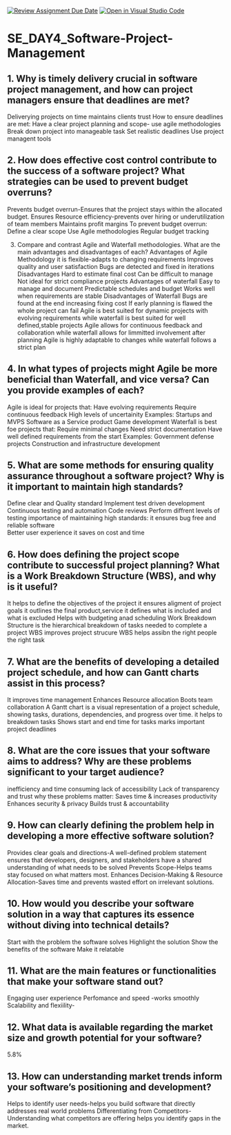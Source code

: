 [![Review Assignment Due Date](https://classroom.github.com/assets/deadline-readme-button-22041afd0340ce965d47ae6ef1cefeee28c7c493a6346c4f15d667ab976d596c.svg)](https://classroom.github.com/a/9pw6JKcu)
[![Open in Visual Studio Code](https://classroom.github.com/assets/open-in-vscode-2e0aaae1b6195c2367325f4f02e2d04e9abb55f0b24a779b69b11b9e10269abc.svg)](https://classroom.github.com/online_ide?assignment_repo_id=18516121&assignment_repo_type=AssignmentRepo)
# SE_DAY4_Software-Project-Management
## 1. Why is timely delivery crucial in software project management, and how can project managers ensure that deadlines are met?
Deliverying projects on time maintains clients trust
How to ensure deadlines are met:
Have a clear project planning and scope- use agile methodologies
Break down project into manageable task
Set realistic deadlines
Use project managent tools

## 2. How does effective cost control contribute to the success of a software project? What strategies can be used to prevent budget overruns?
Prevents budget overrun-Ensures that the project stays within the allocated budget.
Ensures Resource efficiency-prevents over hiring or underutilization of team members
Maintains profit margins
To prevent budget overrun:
Define a clear scope
Use Agile methodologies
Regular budget tracking

3. Compare and contrast Agile and Waterfall methodologies. What are the main advantages and disadvantages of each?
   Advantages of Agile Methodology 
   it is flexible-adapts to changing requirements
   Improves quality and user satisfaction
   Bugs are detected and fixed in iterations
   Disadvantages
   Hard to estimate final cost
   Can be difficult to manage
   Not ideal for strict compliance projects
   Advantages of waterfall
   Easy to manage and document
   Predictable schedules and budget
   Works well when requirements are stable
    Disadvantages of Waterfall
   Bugs are found at the end increasing fixing cost
   If early planning is flawed the whole project can fail
   Agile is best suited for dynamic projects with evolving requirements while waterfall is best suited for well defined,stable projects
   Agile allows for continuous feedback and collaboration while waterfall allows for limmitted involvement after planning
   Agile is highly adaptable to changes while waterfall follows a strict plan
   
## 4. In what types of projects might Agile be more beneficial than Waterfall, and vice versa? Can you provide examples of each?
Agile is ideal for projects that:
Have evolving requirements
Require continuous feedback
High levels of uncertainity
Examples:
Startups and MVPS
Software as a Service product
Game development
Waterfall is best foe projects that:
Require minimal changes
Need strict documentation
Have well defined requirements from the start
Examples:
Government defense projects
Construction and infrastructure development

## 5. What are some methods for ensuring quality assurance throughout a software project? Why is it important to maintain high standards?
Define clear and Quality standard
Implement test driven development
Continuous testing and automation
Code reviews
Perform diffrent levels of testing
importance of maintaining high standards:
it ensures bug free and reliable software\
Better user experience
it saves on cost and time

## 6. How does defining the project scope contribute to successful project planning? What is a Work Breakdown Structure (WBS), and why is it useful?
It helps to define the objectives of the project
it ensures aligment of project goals
it outlines the final product,service
it defines what is included and what is excluded
Helps with budgeting anad scheduling
Work Breakdown Structure is the hierarchical breakdown of tasks needed to complete a project
WBS improves project strucure
WBS helps assibn the right people the right task

## 7. What are the benefits of developing a detailed project schedule, and how can Gantt charts assist in this process?
It improves time management
Enhances Resource allocation
Boots team collaboration
A Gantt chart is a visual representation of a project schedule, showing tasks, durations, dependencies, and progress over time.
it helps to breakdown tasks
Shows start and end time for tasks
marks important project deadlines

## 8. What are the core issues that your software aims to address? Why are these problems significant to your target audience?
inefficiency and time consuming
lack of accessibility
Lack of transparency and trust
why these problems matter:
Saves time & increases productivity
Enhances security & privacy
Builds trust & accountability
## 9. How can clearly defining the problem help in developing a more effective software solution?
Provides clear goals and directions-A well-defined problem statement ensures that developers, designers, and stakeholders have a shared understanding of what needs to be solved
 Prevents Scope-Helps teams stay focused on what matters most.
 Enhances Decision-Making & Resource Allocation-Saves time and prevents wasted effort on irrelevant solutions.
## 10. How would you describe your software solution in a way that captures its essence without diving into technical details?
Start with the problem the software solves
Highlight the solution 
Show the benefits of the software
Make it relatable

## 11. What are the main features or functionalities that make your software stand out?
Engaging user experience
Perfomance and speed -works smoothly
Scalability and flexiility-


## 12. What data is available regarding the market size and growth potential for your software?
5.8%
## 13. How can understanding market trends inform your software’s positioning and development?
Helps to identify user needs-helps you build software that directly addresses real world problems
Differentiating from Competitors-Understanding what competitors are offering helps you identify gaps in the market.
